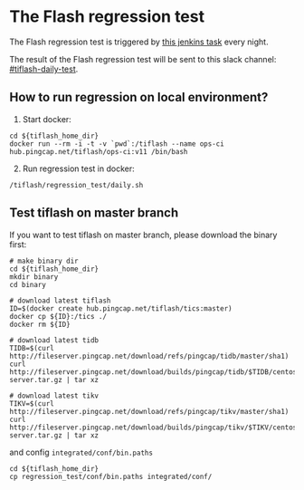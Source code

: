 # The Flash regression test

The Flash regression test is triggered by [this jenkins task](https://internal.pingcap.net/idc-jenkins/job/tiflash_regression_test_daily/) every night.

The result of the Flash regression test will be sent to this slack channel: [#tiflash-daily-test](https://pingcap.slack.com/messages/CQ3EL6Q95).

## How to run regression on local environment?

1. Start docker:

```
cd ${tiflash_home_dir}
docker run --rm -i -t -v `pwd`:/tiflash --name ops-ci hub.pingcap.net/tiflash/ops-ci:v11 /bin/bash
```

2. Run regression test in docker:

```
/tiflash/regression_test/daily.sh
```

## Test tiflash on master branch

If you want to test tiflash on master branch, please download the binary first:

```
# make binary dir
cd ${tiflash_home_dir}
mkdir binary
cd binary

# download latest tiflash
ID=$(docker create hub.pingcap.net/tiflash/tics:master)
docker cp ${ID}:/tics ./
docker rm ${ID}

# download latest tidb
TIDB=$(curl http://fileserver.pingcap.net/download/refs/pingcap/tidb/master/sha1)
curl http://fileserver.pingcap.net/download/builds/pingcap/tidb/$TIDB/centos7/tidb-server.tar.gz | tar xz

# download latest tikv
TIKV=$(curl http://fileserver.pingcap.net/download/refs/pingcap/tikv/master/sha1)
curl http://fileserver.pingcap.net/download/builds/pingcap/tikv/$TIKV/centos7/tikv-server.tar.gz | tar xz
```

and config `integrated/conf/bin.paths`
```
cd ${tiflash_home_dir}
cp regression_test/conf/bin.paths integrated/conf/
```
